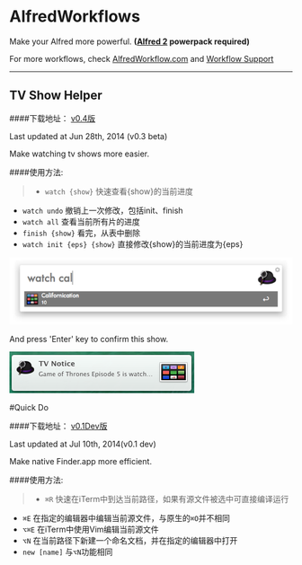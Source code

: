 # AlfredWorkflows

Make your Alfred more powerful.  **([Alfred 2] powerpack required)**

For more workflows, check [AlfredWorkflow.com] and [Workflow Support]

* * *

## TV Show Helper

####下载地址：
[v0.4版][1]

Last updated at Jun 28th, 2014 (v0.3 beta)

Make watching tv shows more easier.

####使用方法:

>* `watch {show}` 快速查看{show}的当前进度  
* `watch undo` 撤销上一次修改，包括init、finish  
* `watch all` 查看当前所有片的进度  
* `finish {show}` 看完，从表中删除  
* `watch init {eps} {show}` 直接修改{show}的当前进度为{eps} 

![image](https://github.com/fatestigma/AlfredWorkflows/raw/master/extra/show.png)<br>

And press 'Enter' key to confirm this show.

![image](https://github.com/fatestigma/AlfredWorkflows/raw/master/extra/notification.png)

#Quick Do

####下载地址：
[v0.1Dev版][2]

Last updated at Jul 10th, 2014(v0.1 dev)

Make native Finder.app more efficient.

####使用方法:

>* `⌘R` 快速在iTerm中到达当前路径，如果有源文件被选中可直接编译运行  
* `⌘E` 在指定的编辑器中编辑当前源文件，与原生的`⌘O`并不相同  
* `⌥⌘E` 在iTerm中使用Vim编辑当前源文件  
* `⌥N` 在当前路径下新建一个命名文档，并在指定的编辑器中打开
* `new [name]` 与`⌥N`功能相同


[Alfred 2]: http://www.alfredapp.com/
[Workflow Support]: http://support.alfredapp.com/workflows
[AlfredWorkflow.com]: http://www.alfredworkflow.com
[1]:https://raw.githubusercontent.com/fatestigma/AlfredWorkflows/master/Downloads/TV%20Show%20helper%20v0.4%20beta.alfredworkflow
[2]:https://raw.githubusercontent.com/fatestigma/AlfredWorkflows/master/Downloads/Quick%20Do%20v0.1%20dev.alfredworkflow
